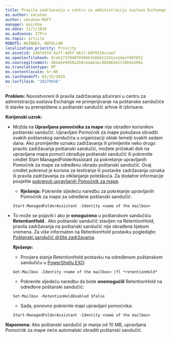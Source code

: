 ```yaml
---
title: Pravila zadržavanja u centru za administraciju sustava Exchange ne radi
ms.author: cmcatee
author: cmcatee-MSFT
manager: mnirkhe
ms.date: 11/7/2018
ms.audience: ITPro
ms.topic: article
ROBOTS: NOINDEX, NOFOLLOW
localization_priority: Priority
ms.assetid: a48fd5fd-4af7-4d5f-b617-b0f9334ccaa7
ms.openlocfilehash: 0ceb1737040f0304bfe8b611241ce1deef487652
ms.sourcegitcommit: d6ea5e9458a2b8ceaab3ac4bd483e1130b9a398a
ms.translationtype: MT
ms.contentlocale: hr-HR
ms.lasthandoff: 01/15/2019
ms.locfileid: "28279656"
---
```

 **Problem:** Novostvoreni ili pravila zadržavanja ažurirani u centru za administraciju sustava Exchange ne primjenjivanje na poštanske sandučiće ili stavke su premještene u poštanski sandučić arhive ili izbrisane. 
  
 **Korijenski uzrok:**
  
- Možda na **Upravljana pomoćnika za mape** nije obrađen korisnikov poštanski sandučić. Upravljani Pomoćnik za mape pokušava obraditi svakih poštanskog sandučića u organizaciji oblak temelji svakih sedam dana. Ako promijenite oznaku zadržavanja ili primijenite neko drugo pravilo zadržavanja poštanski sandučić, možete pričekati dok na upravljana mapa pomoći obrađuje poštanski sandučić ili pokrenite cmdlet Start ManagedFolderAssistant za pokretanje upravljanih Pomoćnik za mape za određenu obradu poštanski sandučić. Ovaj cmdlet pokrenut je korisna za testiranje ili postavke zadržavanja oznaka ili pravila zadržavanja za otklanjanje poteškoća. Za dodatne informacije posjetite [pokrenuti upravljanih Pomoćnik za mape](https://msdn.microsoft.com/en-us/library/gg271153%28v=exchsrvcs.149%29.aspx#managedfolderassist).
    
  - **Rješenja:** Pokrenite sljedeću naredbu za pokretanje upravljanih Pomoćnik za mape za određene poštanski sandučić: 
    
  ```
  Start-ManagedFolderAssistant -Identity <name of the mailbox>
  ```

- To može se pojaviti i ako je **omogućeno** u poštanskom sandučiću **RetentionHold** . Ako poštanski sandučić stavljen na RetentionHold, pravila zadržavanja na poštanski sandučić nije obrađena tijekom vremena. Za više informaton na RetentionHold postavku pogledajte: [Poštanski sandučić držite zadržavanja](https://docs.microsoft.com/en-us/exchange/security-and-compliance/messaging-records-management/mailbox-retention-hold).
    
    **Rješenje:**
    
  - Provjera stanja RetentionHold postavku na određenom poštanskom sandučiću u [PowerShellu EXO](https://docs.microsoft.com/en-us/powershell/exchange/exchange-online/connect-to-exchange-online-powershell/connect-to-exchange-online-powershell?view=exchange-ps):
    
  ```
  Get-Mailbox -Identity <name of the mailbox> |fl *retentionHold*
  ```

  - Pokrenite sljedeću naredbu da biste **onemogućili** RetentionHold na određene poštanski sandučić: 
    
  ```
  Set-Mailbox -RetentionHoldEnabled $false
  ```

  - Sada, ponovno pokrenite mapi upravljani pomoćnika:
    
  ```
  Start-ManagedFolderAssistant -Identity <name of the mailbox>
  ```

 **Napomena:** Ako poštanski sandučić je manja od 10 MB, upravljana Pomoćnik za mape neće automatski obraditi poštanski sandučić. 
  

